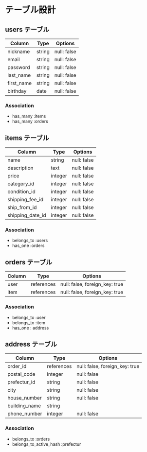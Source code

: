 # テーブル設計

## users テーブル

| Column     | Type   | Options     |
| ---------- | ------ | ----------- |
| nickname   | string | null: false |
| email      | string | null: false |
| password   | string | null: false |
| last_name  | string | null: false |
| first_name | string | null: false |
| birthday   | date   | null: false |

### Association

- has_many :items
- has_many :orders

## items テーブル

| Column        | Type    | Options     |
| ------------- | ------- | ----------- |
| name          | string  | null: false |
| description   | text    | null: false |
| price         | integer | null: false |
| category_id      | integer | null: false |
| condition_id     | integer | null: false |
| shipping_fee_id  | integer | null: false |
| ship_from_id     | integer | null: false |
| shipping_date_id | integer | null: false |

### Association

- belongs_to :users
- has_one :orders

## orders テーブル

| Column | Type       | Options                        |
| ------ | ---------- | ------------------------------ |
| user   | references | null: false, foreign_key: true |
| item   | references | null: false, foreign_key: true |

### Association

- belongs_to :user
- belongs_to :item
- has_one : address

## address テーブル

| Column        | Type       | Options                        |
| ------------- | ---------- | ------------------------------ |
| order_id      | references | null: false, foreign_key: true |
| postal_code   | integer    | null: false                    |
| prefectur_id  | string     | null: false                    |
| city          | string     | null: false                    |
| house_number  | string     | null: false                    |
| building_name | string     |                                |
| phone_number  | integer    | null: false                    |

### Association

- belongs_to :orders
- belongs_to_active_hash :prefectur